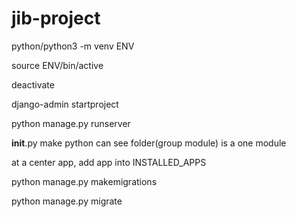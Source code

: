 # jib-project

<!-- create python env -->
python/python3 -m venv ENV

<!-- for activate -->
source ENV/bin/active

<!-- for deactivate -->
deactivate

<!-- Django -->
django-admin startproject <name>

<!-- Run server -->
python manage.py runserver

__init__.py make python can see folder(group module) is a one module

<!-- Add app -->
at a center app, add app into INSTALLED_APPS

<!-- Migrate module -->
python manage.py makemigrations

python manage.py migrate
